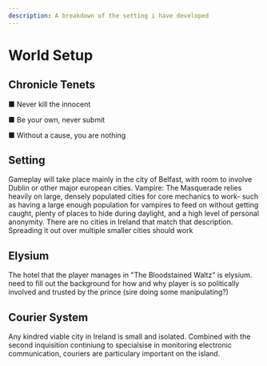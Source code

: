 ```yaml
---
description: A breakdown of the setting i have developed
---
```


# World Setup

## Chronicle Tenets

&#x20;■ Never kill the innocent

&#x20;■ Be your own, never submit&#x20;

■ Without a cause, you are nothing

## Setting

Gameplay will take place mainly in the city of Belfast, with room to involve Dublin or other major european cities. Vampire: The Masquerade relies heavily on large, densely populated cities for core mechanics to work- such as having a large enough population for vampires to feed on without getting caught, plenty of places to hide during daylight, and a high level of personal anonymity. There are no cities in Ireland that match that description. Spreading it out over multiple smaller cities should work

## Elysium

The hotel that the player manages in "The Bloodstained Waltz"  is elysium. need to fill out the background for how and why player is so politically involved and trusted by the prince (sire doing some manipulating?)

## Courier System

Any kindred viable city in Ireland is small and isolated. Combined with the second inquisition continiung to specialsise in monitoring electronic communication, couriers are particulary important on the island.

## &#x20;
